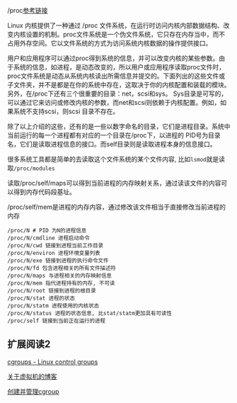 /proc[参考链接](https://www.jianshu.com/p/3fba2e5b1e17)

Linux 内核提供了一种通过 /proc 文件系统，在运行时访问内核内部数据结构、改变内核设置的机制。proc文件系统是一个伪文件系统，它只存在内存当中，而不占用外存空间。它以文件系统的方式为访问系统内核数据的操作提供接口。

用户和应用程序可以通过proc得到系统的信息，并可以改变内核的某些参数。由于系统的信息，如进程，是动态改变的，所以用户或应用程序读取proc文件时，proc文件系统是动态从系统内核读出所需信息并提交的。下面列出的这些文件或子文件夹，并不是都是在你的系统中存在，这取决于你的内核配置和装载的模块。另外，在/proc下还有三个很重要的目录：net，scsi和sys。 Sys目录是可写的，可以通过它来访问或修改内核的参数，而net和scsi则依赖于内核配置。例如，如果系统不支持scsi，则scsi 目录不存在。

除了以上介绍的这些，还有的是一些以数字命名的目录，它们是进程目录。系统中当前运行的每一个进程都有对应的一个目录在/proc下，以进程的 PID号为目录名，它们是读取进程信息的接口。而self目录则是读取进程本身的信息接口。

很多系统工具都是简单的去读取这个文件系统的某个文件内容, 比如`lsmod`就是读取`/proc/modules`

读取/proc/self/maps可以得到当前进程的内存映射关系，通过读该文件的内容可以得到内存代码段基址。

/proc/self/mem是进程的内存内容，通过修改该文件相当于直接修改当前进程的内存

```cassandraql
/proc/N # PID 为N的进程信息
/proc/N/cmdline 进程启动命令
/proc/N/cwd 链接到进程当前工作目录
/proc/N/environ 进程环境变量列表
/proc/N/exe 链接到进程的执行命令文件
/proc/N/fd 包含进程相关的所有文件描述符
/proc/N/maps 与进程相关的内存映射信息
/proc/N/mem 指代进程持有的内存, 不可读
/proc/N/root 链接到进程的根目录
/proc/N/stat 进程的状态
/proc/N/statm 进程使用的内核状态
/proc/N/status 进程的状态信息, 比stat/statm更加具有可读性
/proc/self 链接到当前正在运行的进程
```


## 扩展阅读2
[cgroups - Linux control groups](http://www.man7.org/linux/man-pages/man7/cgroups.7.html)

[关于虚拟机的博客](https://segmentfault.com/u/wuyangchun)

[创建并管理cgroup](https://segmentfault.com/a/1190000007241437)